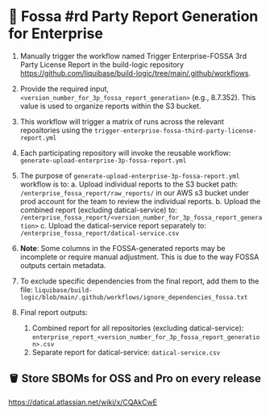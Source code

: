 # 📓 Fossa #rd Party Report Generation for Enterprise

1. Manually trigger the workflow named Trigger Enterprise-FOSSA 3rd Party License Report in the build-logic repository <https://github.com/liquibase/build-logic/tree/main/.github/workflows>.
2. Provide the required input, `<version_number_for_3p_fossa_report_generation>` (e.g., 8.7.352). This value is used to organize reports within the S3 bucket.
3. This workflow will trigger a matrix of runs across the relevant repositories using the `trigger-enterprise-fossa-third-party-license-report.yml`
4. Each participating repository will invoke the reusable workflow: `generate-upload-enterprise-3p-fossa-report.yml`
5. The purpose of `generate-upload-enterprise-3p-fossa-report.yml` workflow is to:
    a. Upload individual reports to the S3 bucket path: `/enterprise_fossa_report/raw_reports/` in our AWS s3 bucket under prod account for the team to review the individual reports.
    b. Upload the combined report (excluding datical-service) to: `/enterprise_fossa_report/<version_number_for_3p_fossa_report_generation>`
    c. Upload the datical-service report separately to: `/enterprise_fossa_report/datical-service.csv`

6. **Note**: Some columns in the FOSSA-generated reports may be incomplete or require manual adjustment. This is due to the way FOSSA outputs certain metadata.
7. To exclude specific dependencies from the final report, add them to the file: `liquibase/build-logic/blob/main/.github/workflows/ignore_dependencies_fossa.txt`
8. Final report outputs:
    1. Combined report for all repositories (excluding datical-service): `enterprise_report_<version_number_for_3p_fossa_report_generation>.csv`
    2. Separate report for datical-service: `datical-service.csv`

## 🪣 Store SBOMs for OSS and Pro on every release

<https://datical.atlassian.net/wiki/x/CQAkCwE>
